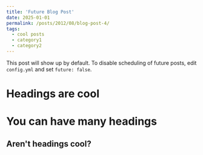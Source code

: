 ```yaml
---
title: 'Future Blog Post'
date: 2025-01-01
permalink: /posts/2012/08/blog-post-4/
tags:
  - cool posts
  - category1
  - category2
---
```


This post will show up by default. To disable scheduling of future posts, edit `config.yml` and set `future: false`. 


Headings are cool
======

You can have many headings
======

Aren't headings cool?
------

